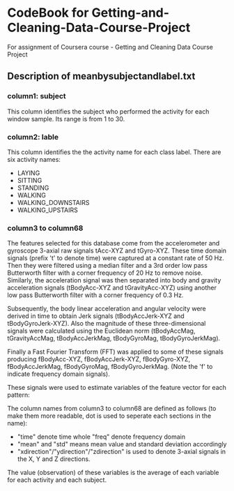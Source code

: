 # CodeBook for Getting-and-Cleaning-Data-Course-Project
For assignment of Coursera course - Getting and Cleaning Data Course Project

## Description of meanbysubjectandlabel.txt

### column1: subject
This column identifies the subject who performed the activity for each window sample. Its range is from 1 to 30. 

### column2: lable
This column identifies the the activity name for each class label. There are six activity names:
* LAYING
* SITTING
* STANDING
* WALKING
* WALKING_DOWNSTAIRS
* WALKING_UPSTAIRS

### column3 to column68
The features selected for this database come from the accelerometer and gyroscope 3-axial raw signals tAcc-XYZ and tGyro-XYZ. These time domain signals (prefix 't' to denote time) were captured at a constant rate of 50 Hz. Then they were filtered using a median filter and a 3rd order low pass Butterworth filter with a corner frequency of 20 Hz to remove noise. Similarly, the acceleration signal was then separated into body and gravity acceleration signals (tBodyAcc-XYZ and tGravityAcc-XYZ) using another low pass Butterworth filter with a corner frequency of 0.3 Hz. 

Subsequently, the body linear acceleration and angular velocity were derived in time to obtain Jerk signals (tBodyAccJerk-XYZ and tBodyGyroJerk-XYZ). Also the magnitude of these three-dimensional signals were calculated using the Euclidean norm (tBodyAccMag, tGravityAccMag, tBodyAccJerkMag, tBodyGyroMag, tBodyGyroJerkMag). 

Finally a Fast Fourier Transform (FFT) was applied to some of these signals producing fBodyAcc-XYZ, fBodyAccJerk-XYZ, fBodyGyro-XYZ, fBodyAccJerkMag, fBodyGyroMag, fBodyGyroJerkMag. (Note the 'f' to indicate frequency domain signals). 

These signals were used to estimate variables of the feature vector for each pattern:  

The column names from column3 to column68 are defined as follows (to make them more readable, dot is used to seperate each sections in the name):

* "time" denote time whole "freq" denote frequency domain
* "mean" and "std" means mean value and standard deviation accordingly
* "xdirection"/"ydirection"/"zdirection" is used to denote 3-axial signals in the X, Y and Z directions.

The value (observation) of these variables is the average of each variable for each activity and each subject.





